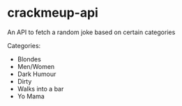 # crackmeup-api
An API to fetch a random joke based on certain categories


Categories: 
  * Blondes
  * Men/Women
  * Dark Humour
  * Dirty
  * Walks into a bar
  * Yo Mama
